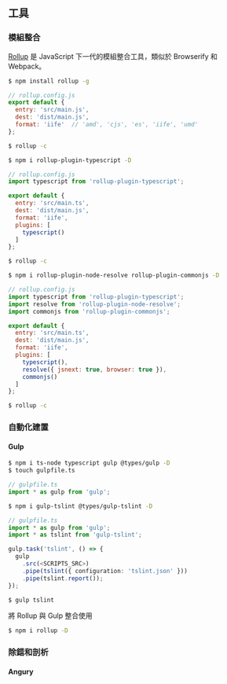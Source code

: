 ## 工具

### 模組整合

[Rollup](http://rollupjs.org/) 是 JavaScript 下一代的模組整合工具，類似於 Browserify 和 Webpack。

```bash
$ npm install rollup -g
```

```js
// rollup.config.js
export default {
  entry: 'src/main.js',
  dest: 'dist/main.js',
  format: 'iife'  // 'amd', 'cjs', 'es', 'iife', 'umd'
};
```

```bash
$ rollup -c
```

```bash
$ npm i rollup-plugin-typescript -D
```

```js
// rollup.config.js
import typescript from 'rollup-plugin-typescript';

export default {
  entry: 'src/main.ts',
  dest: 'dist/main.js',
  format: 'iife',
  plugins: [
    typescript()
  ]
};
```

```bash
$ rollup -c
```

```bash
$ npm i rollup-plugin-node-resolve rollup-plugin-commonjs -D
```

```js
// rollup.config.js
import typescript from 'rollup-plugin-typescript';
import resolve from 'rollup-plugin-node-resolve';
import commonjs from 'rollup-plugin-commonjs';

export default {
  entry: 'src/main.ts',
  dest: 'dist/main.js',
  format: 'iife',
  plugins: [
    typescript(),
    resolve({ jsnext: true, browser: true }),
    commonjs()
  ]
};
```

```bash
$ rollup -c
```

### 自動化建置

#### Gulp
```bash
$ npm i ts-node typescript gulp @types/gulp -D
$ touch gulpfile.ts
```

```ts
// gulpfile.ts
import * as gulp from 'gulp';
```

```bash
$ npm i gulp-tslint @types/gulp-tslint -D
```

```ts
// gulpfile.ts
import * as gulp from 'gulp';
import * as tslint from 'gulp-tslint';

gulp.task('tslint', () => {
  gulp
    .src(<SCRIPTS_SRC>)
    .pipe(tslint({ configuration: 'tslint.json' }))
    .pipe(tslint.report());
});
```

```bash
$ gulp tslint
```

將 Rollup 與 Gulp 整合使用

```bash
$ npm i rollup -D
```


### 除錯和剖析

#### Angury
